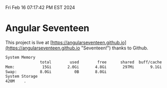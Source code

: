 Fri Feb 16 07:17:42 PM EST 2024

# Angular Seventeen


This project is live at [https://angularseventeen.github.io](https://angularseventeen.github.io "Seventeen!") thanks to Github.

```bash
System Memory
               total        used        free      shared  buff/cache   available
Mem:            15Gi       2.0Gi       4.8Gi       297Mi       9.1Gi        13Gi
Swap:          8.0Gi          0B       8.0Gi
System Storage
420M	.
